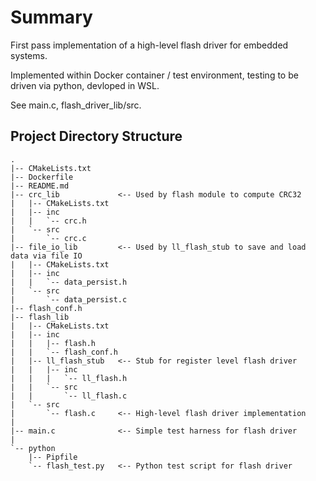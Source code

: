 # Summary

First pass implementation of a high-level flash driver for embedded systems.

Implemented within Docker container / test environment, testing to be driven via python, devloped in WSL.

See main.c, flash_driver_lib/src.

## Project Directory Structure
```
.
|-- CMakeLists.txt
|-- Dockerfile
|-- README.md
|-- crc_lib             <-- Used by flash module to compute CRC32 
|   |-- CMakeLists.txt
|   |-- inc
|   |   `-- crc.h
|   `-- src
|       `-- crc.c
|-- file_io_lib         <-- Used by ll_flash_stub to save and load data via file IO
|   |-- CMakeLists.txt
|   |-- inc
|   |   `-- data_persist.h
|   `-- src
|       `-- data_persist.c
|-- flash_conf.h
|-- flash_lib
|   |-- CMakeLists.txt
|   |-- inc
|   |   |-- flash.h
|   |   `-- flash_conf.h
|   |-- ll_flash_stub   <-- Stub for register level flash driver
|   |   |-- inc
|   |   |   `-- ll_flash.h
|   |   `-- src
|   |       `-- ll_flash.c
|   `-- src
|       `-- flash.c     <-- High-level flash driver implementation
|
|-- main.c              <-- Simple test harness for flash driver
|  
`-- python
    |-- Pipfile
    `-- flash_test.py   <-- Python test script for flash driver
```